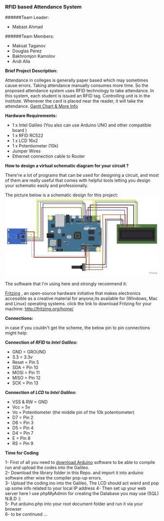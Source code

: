 ### RFID based Attendance System

######Team Leader:
  * Mabast Ahmad

######Team Members: 
  * Maksat Taganov
  * Douglas Perez 
  * Bakhromjon Kamolov
  * Andi Alla


**Brief Project Description:**

Attendance in colleges is generally paper based which may sometimes cause errors.
Taking attendance manually consumes more time. So the proposed attendance system uses RFID technology to take attendance.
In this system, each student is issued an RFID tag.
Controlling unit is in the institute. Whenever the card is placed near the reader, it will take the attendance.
[Gantt Chart & More Info](https://drive.google.com/folderview?id=0B7aOwH1Fv0j4dFFpd1dXTUd2dkE&usp=sharing)

**Hardware Requirements:**

* 1 x Intel Galileo (You also can use Arduino UNO and other compatible board )
* 1 x RFID RC522
* 1 x LCD 16x2
* 1 x Potentiometer (10k)
* Jumper Wires
* Ethernet connection cable to Router


**How to design a virtual schematic diagram for your circuit ?**

There're a lot of programs that can be used for designing a circuit, and most of them are really useful that comes with helpful tools letting you design your schematic easily and professionally.

The picture below is a schematic design for this project:
![Project Scheme](https://github.com/Mabast1/RFID.AS/blob/master/RFID%20SCHEME_bb.png)

The software that I'm using here and strongly recommend it:

[Fritzing](http://fritzing.org/home/) , an open-source hardware initiative that makes electronics accessible as a creative material for anyone,its available for (Windows, Mac and Linux) operating systems.
click the link to download Fritzing for your machine: http://fritzing.org/home/

**Connections:**

   in case if you couldn't get the scheme, the below pin to pin connections might help:   

**Connection of *RFID* to *Intel Galileo*:**
   * GND = GROUND
   * 3.3 = 3.3v
   * Reset = Pin 5
   * SDA = Pin 10
   * MOSI = Pin 11
   * MISO = Pin 12
   * SCK = Pin 13

**Connection of *LCD* to *Intel Galileo*:**
   * VSS & RW = GND
   * Vcc = 5v
   * Vo = Potentiometer (the middle pin of the 10k potentiometer)
   * D7 = Pin 2
   * D6 = Pin 3
   * D5 = Pin 4
   * D4 = Pin 7
   * E = Pin 8
   * RS = Pin 9

**Time for Coding** 

  1- First of all you need to [download Arduino](https://www.arduino.cc/en/Main/Software) software to be able to compile run
  and upload the codes into the Galileo.   
  2- Download the library folder in this Repo. and import it into arduino software other wise the compiler pop-up errors.  
  3- Upload the coding.ino into the Galileo, The LCD should act wierd and pop up some info related to your local IP address 
  4- Then set up your web server here I use phpMyAdmin for creating the Database you may use (SQL) N.B.D :)    
  5- Put arduino.php into your root document folder and run it via your browser    
  6- to be continued ... 

